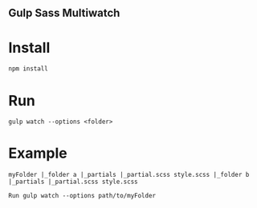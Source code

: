 ## Gulp Sass Multiwatch

# Install

`npm install`

# Run

`gulp watch --options <folder>`

# Example

`myFolder
  |_folder a
    |_partials
      |_partial.scss
    style.scss
  |_folder b
    |_partials
      |_partial.scss
    style.scss`

`Run gulp watch --options path/to/myFolder`
